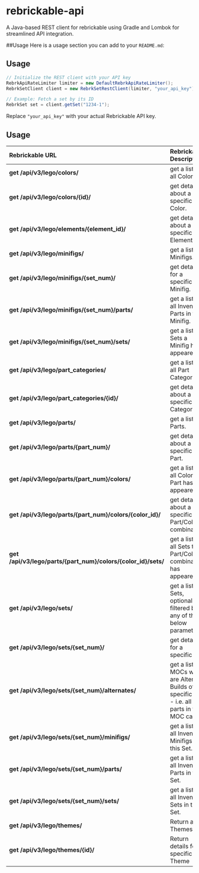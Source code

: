 # rebrickable-api

A Java-based REST client for rebrickable using Gradle and Lombok for streamlined API integration.

##Usage
Here is a usage section you can add to your `README.md`:

## Usage

```java
// Initialize the REST client with your API key
RebrkApiRateLimiter limiter = new DefaultRebrkApiRateLimiter();
RebrkSetClient client = new RebrkSetRestClient(limiter, "your_api_key");

// Example: Fetch a set by its ID
RebrkSet set = client.getSet("1234-1");
```

Replace `"your_api_key"` with your actual Rebrickable API key.

## Usage

| Rebrickable URL                                               | Rebrickable Description                                                                         | API Details                                                  |
|:--------------------------------------------------------------|:------------------------------------------------------------------------------------------------|:-------------------------------------------------------------|
| **get /api/v3/lego/colors/**                                  | get a list of all Colors.                                                                       | rebrkColorRestClient.getColors();                            |
| **get /api/v3/lego/colors/{id}/**                             | get details about a specific Color.                                                             | rebrkColorRestClient.getColor(1L);                           |
| **get /api/v3/lego/elements/{element_id}/**                   | get details about a specific Element ID.                                                        | rebrkElementRestClient.getElement("4190230");                |
| **get /api/v3/lego/minifigs/**                                | get a list of Minifigs.                                                                         | rebrkMinifigRestClient.getMinifigs(Query.builder().build()); |
| **get /api/v3/lego/minifigs/{set_num}/**                      | get details for a specific Minifig.                                                             | rebrkMinifigRestClient.getMinifig("fig-013000");             |
| **get /api/v3/lego/minifigs/{set_num}/parts/**                | get a list of all Inventory Parts in this Minifig.                                              | rebrkElementRestClient.getElementsFromMinifig("fig-004551"); |
| **get /api/v3/lego/minifigs/{set_num}/sets/**                 | get a list of Sets a Minifig has appeared in.                                                   | rebrkSetRestClient.getSetsThatContainMinifig("fig-004551");  |
| **get /api/v3/lego/part_categories/**                         | get a list of all Part Categories.                                                              | rebrkCategoryRestClient.getCategories();                     |
| **get /api/v3/lego/part_categories/{id}/**                    | get details about a specific Part Category.                                                     | rebrkCategoryRestClient.getCategory(1L);                     |
| **get /api/v3/lego/parts/**                                   | get a list of Parts.                                                                            | rebrkPartRestClient.getParts(Query.builder().build());       |
| **get /api/v3/lego/parts/{part_num}/**                        | get details about a specific Part.                                                              | rebrkPartRestClient.getPart("3846");                         |
| **get /api/v3/lego/parts/{part_num}/colors/**                 | get a list of all Colors a Part has appeared in.                                                | rebrkPartRestClient.getPartColors("3846");                   |
| **get /api/v3/lego/parts/{part_num}/colors/{color_id}/**      | get details about a specific Part/Color combination.                                            | N/A                                                          |
| **get /api/v3/lego/parts/{part_num}/colors/{color_id}/sets/** | get a list of all Sets the Part/Color combination has appeared in.                              | rebrkSetClient.getSetsThatContainPartAndColor("3005", "5");  |
| **get /api/v3/lego/sets/**                                    | get a list of Sets, optionally filtered by any of the below parameters.                         | rebrkSetRestClient.getSets(Query.builder().build());         |
| **get /api/v3/lego/sets/{set_num}/**                          | get details for a specific Set.                                                                 | rebrkSetRestClient.getSet("10305-1");                        |
| **get /api/v3/lego/sets/{set_num}/alternates/**               | get a list of MOCs which are Alternate Builds of a specific Set - i.e. all parts in the MOC can | N/A                                                          |
| **get /api/v3/lego/sets/{set_num}/minifigs/**                 | get a list of all Inventory Minifigs in this Set.                                               | rebrkSetRestClient.getSet("10305-1", false, true);           |
| **get /api/v3/lego/sets/{set_num}/parts/**                    | get a list of all Inventory Parts in this Set.                                                  | rebrkSetRestClient.getSet("10305-1", true, false);           |
| **get /api/v3/lego/sets/{set_num}/sets/**                     | get a list of all Inventory Sets in this Set.                                                   | N/A                                                          |
| **get /api/v3/lego/themes/**                                  | Return all Themes                                                                               | rebrkThemeRestClient.getThemes();                            |
| **get /api/v3/lego/themes/{id}/**                             | Return details for a specific Theme                                                             | rebrkThemeRestClient.getTheme(186L);                         |